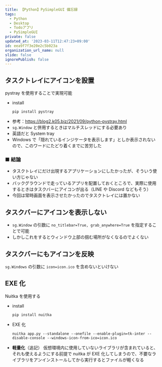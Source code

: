 ```yaml
---
title: 【Python】PySimpleGUI 備忘録
tags:
  - Python
  - Desktop
  - Todoアプリ
  - PySimpleGUI
private: false
updated_at: '2023-03-11T12:47:23+09:00'
id: eea9f7f3e20e2c5b023a
organization_url_name: null
slide: false
ignorePublish: false
---
```

## タスクトレイにアイコンを設置

pystray を使用することで実現可能

* install
  ```
  pip install pystray
  ```
* 参考：https://blog2.k05.biz/2021/09/python-pystray.html
* `sg.Window` と併用するときはマルチスレッドにする必要あり
* 英語だと System tray
* Windows で「隠れているインジケータを表示します」としか表示されないので、このワードにたどり着くまでに苦労した

### ■ 結論

* タスクトレイにだけ出現するアプリケーションにしたかったが、そういう使い方じゃない
* バックグラウンドで走っているアプリを配置しておくところで、実際に使用するときはタスクバーにアイコンが出る（LINE や Discord などもそう）
* 今回は常時画面を表示させたかったのでタスクトレイには置かない

## タスクバーにアイコンを表示しない

* `sg.Window` の引数に `no_titlebar=True, grab_anywhere=True` を指定することで可能
* しかしこれをするとウィンドウ上部の掴む場所がなくなるのでよくない

## タスクバーにもアイコンを反映

`sg.Windows` の引数に `icon=icon.ico` を含めないといけない

## EXE 化

Nuitka を使用する

* install
  ```
  pip install nuitka
  ```
* EXE 化
  ```
  nuitka app.py --standalone --onefile --enable-plugin=tk-inter --disable-console --windows-icon-from-ico=icon.ico
  ```
* **軽量化**（追記）
仮想環境内に使用していないライブラリが含まれていると、それも使えるようにする前提で nuitka が EXE 化してしまうので、不要なライブラリをアンインストールしてから実行するとファイルが軽くなる
